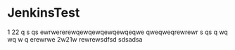 JenkinsTest
===========





1
22
q s qs
ewrwererewqewqewqewqewqeqwe
qweqweqrewrewr
  s qs
q wq  wq  w q
erewrwe
2w21w
rewrewsdfsd
sdsadsa
